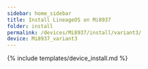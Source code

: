 ```yaml
---
sidebar: home_sidebar
title: Install LineageOS on Mi8937
folder: install
permalink: /devices/Mi8937/install/variant3/
device: Mi8937_variant3
---
```

{% include templates/device_install.md %}
